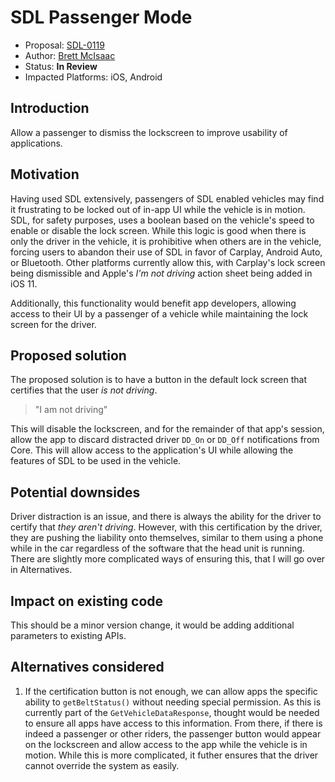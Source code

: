 # SDL Passenger Mode

* Proposal: [SDL-0119](0119-SDL-passenger-mode.md)
* Author: [Brett McIsaac](https://github.com/brettywhite)
* Status: **In Review**
* Impacted Platforms: iOS, Android

## Introduction

Allow a passenger to dismiss the lockscreen to improve usability of applications.

## Motivation

Having used SDL extensively, passengers of SDL enabled vehicles may find it frustrating to be locked out of in-app UI while the vehicle is in motion. SDL, for safety purposes, uses a boolean based on the vehicle's speed to enable or disable the lock screen. While this logic is good when there is only the driver in the vehicle, it is prohibitive when others are in the vehicle, forcing users to abandon their use of SDL in favor of Carplay, Android Auto, or Bluetooth. Other platforms currently allow this, with Carplay's lock screen being dismissible and Apple's *I'm not driving* action sheet being added in iOS 11.

Additionally, this functionality would benefit app developers, allowing access to their UI by a passenger of a vehicle while maintaining the lock screen for the driver. 

## Proposed solution

The proposed solution is to have a button in the default lock screen that certifies that the user *is not driving*.

> "I am not driving"

This will disable the lockscreen, and for the remainder of that app's session, allow the app to discard distracted driver `DD_On` or `DD_Off` notifications from Core. This will allow access to the application's UI while allowing the features of SDL to be used in the vehicle.

## Potential downsides

Driver distraction is an issue, and there is always the ability for the driver to certify that *they aren't driving*. However, with this certification by the driver, they are pushing the liability onto themselves, similar to them using a phone while in the car regardless of the software that the head unit is running. There are slightly more complicated ways of ensuring this, that I will go over in Alternatives. 

## Impact on existing code

This should be a minor version change, it would be adding additional parameters to existing APIs.

## Alternatives considered

1. If the certification button is not enough, we can allow apps the specific ability to `getBeltStatus()` without needing special permission. As this is currently part of the `GetVehicleDataResponse`, thought would be needed to ensure all apps have access to this information. From there, if there is indeed a passenger or other riders, the passenger button would appear on the lockscreen and allow access to the app while the vehicle is in motion. While this is more complicated, it futher ensures that the driver cannot override the system as easily. 

